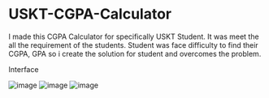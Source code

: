 # USKT-CGPA-Calculator

I made this CGPA Calculator for specifically USKT Student. It was meet the all the requirement of the students. Student was face difficulty to find their CGPA, GPA so i create the solution for student and overcomes the problem.

Interface

![image](https://user-images.githubusercontent.com/57446794/184158782-4905b101-c3ae-4fe3-87ca-8c4c7f0d3a6f.png)
![image](https://user-images.githubusercontent.com/57446794/184158903-6e6a92e0-b152-43d4-9ea0-2ea2e6beec60.png)
![image](https://user-images.githubusercontent.com/57446794/184159844-50c29ab3-9a68-415b-bbd8-4d522ce6c8ed.png)

